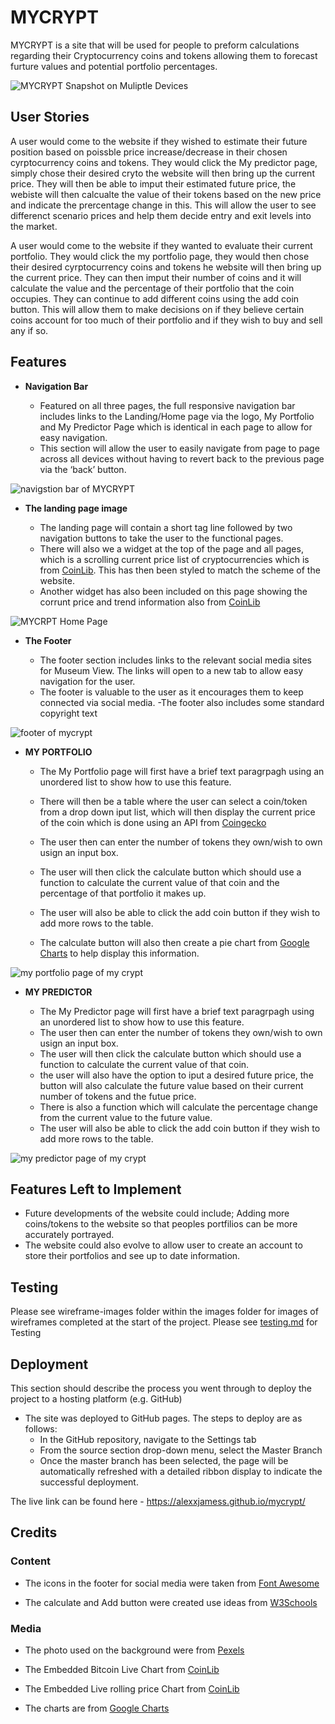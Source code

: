# MYCRYPT

MYCRYPT is a site that will be used for people to preform calculations  regarding their Cryptocurrency coins and tokens allowing them to forecast furture values and potential portfolio percentages.



<img src="./assets/images/readme-images/responsive-mycrypt.jpg" alt="MYCRYPT Snapshot on Muliptle Devices">

## User Stories
A user would come to the website if they wished to estimate their future position based on poissble price increase/decrease in their chosen cyrptocurrency coins and tokens. They would click the My predictor page, simply chose their desired cryto the website will then bring up the current price. They will then be able to imput their estimated future price, the webiste will then calcualte the value of their tokens based on the new price and indicate the prercentage change in this. This will allow the user to see differenct scenario prices and help them decide entry and exit levels into the market.

A user would come to the website if they wanted to evaluate their current portfolio. They would click the my portfolio page, they would then chose their desired cyrptocurrency coins and tokens he website will then bring up the current price. They can then imput their number of coins and it will calculate the value and the percentage of their portfolio that the coin occupies. They can continue to add different coins using the add coin button. This will allow them to make decisions on if they believe certain coins account for too much of their portfolio and if they wish to buy and sell any if so.


## Features 

- __Navigation Bar__

  - Featured on all three pages, the full responsive navigation bar includes links to the Landing/Home page via the logo, My Portfolio and My Predictor Page which is identical in each page to allow for easy navigation.
  - This section will allow the user to easily navigate from page to page across all devices without having to revert back to the previous page via the ‘back’ button. 

<img src="./assets/images/readme-images/navbar-mycrypt.jpg" alt="navigstion bar of MYCRYPT">

- __The landing page image__

  - The landing page will contain a short tag line followed by two navigation buttons to take the user to the functional pages. 
  - There will also we a widget at the top of the page and all pages, which is a scrolling current price list of cryptocurrencies which is from [CoinLib](https://coinlib.io/widgets?w_chart_coin_id=859&w_chart_pref_coin_id=1505&w_all_theme=Dark#w_chart). This has then been styled to match the scheme of the website.
  - Another widget has also been included on this page showing the corrunt price and trend information also from [CoinLib](https://coinlib.io/widgets?w_chart_coin_id=859&w_chart_pref_coin_id=1505&w_all_theme=Dark#w_chart)

<img src="./assets/images/readme-images/landing-mycrypt.jpg" alt="MYCRPT Home Page">

- __The Footer__ 

  - The footer section includes links to the relevant social media sites for Museum View. The links will open to a new tab to allow easy navigation for the user. 
  - The footer is valuable to the user as it encourages them to keep connected via social media.
  -The footer also includes some standard copyright text

<img src="./assets/images/readme-images/footer-mycrypt.jpg" alt="footer of mycrypt">


- __MY PORTFOLIO__

  - The My Portfolio page will first have a brief text paragrpagh using an unordered list to show how to use this feature.
  
  - There will then be a table where the user can select a coin/token from a drop down iput list, which will then display the current price of the coin which is done using an API from [Coingecko](https://www.coingecko.com/api/documentations/v3)
  - The user then can enter the number of tokens they own/wish to own usign an input box.
  - The user will then click the calculate button which should use a function to calculate the current value of that coin and the percentage of that portfolio it makes up.
  - The user will also be able to click the add coin button if they wish to add more rows to the table.
  - The calculate button will also then create a pie chart from [Google Charts](https://developers.google.com/chart) to help display this information.


<img src="./assets/images/readme-images/portfolio-mycrypt.jpg" alt="my portfolio page of my crypt">

- __MY PREDICTOR__

  - The My Predictor page will first have a brief text paragrpagh using an unordered list to show how to use this feature.
  - The user then can enter the number of tokens they own/wish to own usign an input box.
  - The user will then click the calculate button which should use a function to calculate the current value of that coin.
  - the user will also have the option to iput a desired future price, the button will also calculate the future value based on their current number of tokens and the futue price.
  - There is also a function which will calculate the percentage change from the current value to the future value.
  - The user will also be able to click the add coin button if they wish to add more rows to the table.
<img src="./assets/images/readme-images/predictor-mycrypt.jpg" alt="my predictor page of my crypt">



## Features Left to Implement

- Future developments of the website could include; Adding more coins/tokens to the website so that peoples portfilios can be more accurately portrayed.
- The website could also evolve to allow user to create an account to store their portfolios and see up to date information.

## Testing 
Please see wireframe-images folder within the images folder for images of wireframes completed at the start of the project.
Please see [testing.md](/testing.md) for Testing


## Deployment

This section should describe the process you went through to deploy the project to a hosting platform (e.g. GitHub) 

- The site was deployed to GitHub pages. The steps to deploy are as follows: 
  - In the GitHub repository, navigate to the Settings tab 
  - From the source section drop-down menu, select the Master Branch
  - Once the master branch has been selected, the page will be automatically refreshed with a detailed ribbon display to indicate the successful deployment. 

The live link can be found here - https://alexxjamess.github.io/mycrypt/


## Credits 



### Content 


- The icons in the footer for social media were taken from [Font Awesome](https://fontawesome.com/)

- The calculate and Add button were created use ideas from [W3Schools](https://www.w3schools.com/css/css3_buttons.asp)

### Media

- The photo used on the background were from [Pexels](https://www.pexels.com/photo/half-moon-596132/) 

- The Embedded Bitcoin Live Chart from [CoinLib](https://coinlib.io/widgets?w_chart_coin_id=859&w_chart_pref_coin_id=1505&w_all_theme=Dark#w_chart)

- The  Embedded Live rolling price Chart from [CoinLib](https://coinlib.io/widgets?w_chart_coin_id=859&w_chart_pref_coin_id=1505&w_all_theme=Dark#w_chart)


- The charts are from [Google Charts](https://developers.google.com/chart)





